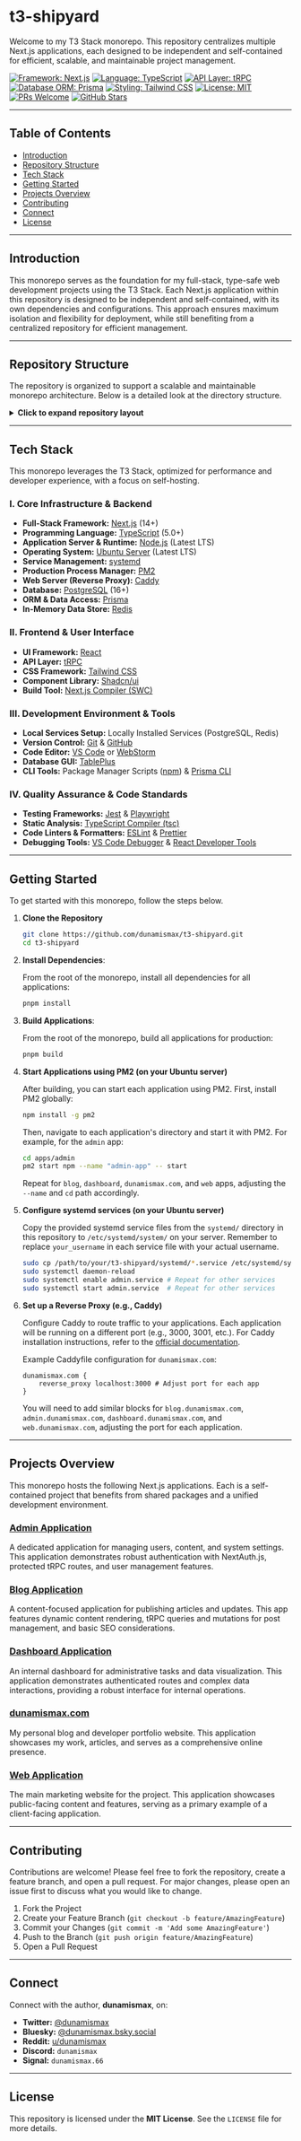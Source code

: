 # t3-shipyard

Welcome to my T3 Stack monorepo. This repository centralizes multiple Next.js applications, each designed to be independent and self-contained for efficient, scalable, and maintainable project management.

[![Framework: Next.js](https://img.shields.io/badge/Framework-Next.js-000000.svg)](https://nextjs.org/)
[![Language: TypeScript](https://img.shields.io/badge/Language-TypeScript-3178C6.svg)](https://www.typescriptlang.org/)
[![API Layer: tRPC](https://img.shields.io/badge/API%20Layer-tRPC-2596BE.svg)](https://trpc.io/)
[![Database ORM: Prisma](https://img.shields.io/badge/ORM-Prisma-2D3748.svg)](https://prisma.io/)
[![Styling: Tailwind CSS](https://img.shields.io/badge/CSS-TailwindCSS-06B6D4.svg)](https://tailwindcss.com/)
[![License: MIT](https://img.shields.io/badge/License-MIT-yellow.svg)](https://github.com/dunamismax/t3-shipyard/blob/main/LICENSE)
[![PRs Welcome](https://img.shields.io/badge/PRs-welcome-brightgreen.svg?style=flat-square)](https://github.com/dunamismax/t3-shipyard/pulls)
[![GitHub Stars](https://img.shields.io/github/stars/dunamismax/t3-shipyard?style=social)](https://github.com/dunamismax/t3-shipyard/stargazers)

---

## Table of Contents

-   [Introduction](#introduction)
-   [Repository Structure](#repository-structure)
-   [Tech Stack](#tech-stack)
-   [Getting Started](#getting-started)
-   [Projects Overview](#projects-overview)
-   [Contributing](#contributing)
-   [Connect](#connect)
-   [License](#license)

---

## Introduction

This monorepo serves as the foundation for my full-stack, type-safe web development projects using the T3 Stack. Each Next.js application within this repository is designed to be independent and self-contained, with its own dependencies and configurations. This approach ensures maximum isolation and flexibility for deployment, while still benefiting from a centralized repository for efficient management.

---

## Repository Structure

The repository is organized to support a scalable and maintainable monorepo architecture. Below is a detailed look at the directory structure.

<details>
<summary><strong>Click to expand repository layout</strong></summary>

```
t3-shipyard/
├── apps/                               # Individual Next.js applications
│   ├── admin/                          # Internal admin panel application
│   │   ├── .eslintrc.cjs
│   │   ├── next.config.mjs
│   │   ├── package.json
│   │   ├── postcss.config.cjs
│   │   ├── README.md
│   │   ├── tailwind.config.ts
│   │   ├── tsconfig.json
│   │   └── prisma/
│   │       └── schema.prisma
│   ├── blog/                           # Blog application
│   │   ├── .eslintrc.cjs
│   │   ├── next.config.mjs
│   │   ├── package.json
│   │   ├── postcss.config.cjs
│   │   ├── README.md
│   │   ├── tailwind.config.ts
│   │   ├── tsconfig.json
│   │   └── prisma/
│   │       └── schema.prisma
│   ├── dashboard/                      # Internal dashboard application
│   │   ├── .eslintrc.cjs
│   │   ├── next.config.mjs
│   │   ├── package.json
│   │   ├── postcss.config.cjs
│   │   ├── README.md
│   │   ├── tailwind.config.ts
│   │   ├── tsconfig.json
│   │   └── prisma/
│   │       └── schema.prisma
│   ├── dunamismax.com/                 # Personal blog and portfolio website
│   │   ├── .eslintrc.cjs
│   │   ├── eslint.config.mjs
│   │   ├── next-env.d.ts
│   │   ├── next.config.ts
│   │   ├── package.json
│   │   ├── pnpm-lock.yaml
│   │   ├── postcss.config.mjs
│   │   ├── README.md
│   │   ├── tailwind.config.ts
│   │   ├── tsconfig.json
│   │   ├── prisma/
│   │   │   └── schema.prisma
│   │   └── public/
│   │       ├── file.svg
│   │       ├── globe.svg
│   │       ├── next.svg
│   │       ├── vercel.svg
│   │       └── window.svg
│   └── web/                            # Marketing website application
│       ├── .eslintrc.cjs
│       ├── next.config.mjs
│       ├── package.json
│       ├── postcss.config.cjs
│       ├── README.md
│       ├── tailwind.config.ts
│       ├── tsconfig.json
│       └── prisma/
│           └── schema.prisma
├── .git/                               # Git version control
├── .gitignore                          # Git ignore rules
├── .prettierignore                     # Prettier ignore rules
├── .prettierrc.cjs                     # Prettier configuration
├── env.mjs                             # Environment variables
├── LICENSE                             # Project license
├── package.json                        # Root pnpm package configuration
├── pnpm-workspace.yaml                 # pnpm workspace configuration
├── tsconfig.json                       # Root TypeScript configuration
└── turbo.json                          # Turborepo configuration
```

</details>

---

## Tech Stack

This monorepo leverages the T3 Stack, optimized for performance and developer experience, with a focus on self-hosting.

### I. Core Infrastructure & Backend

-   **Full-Stack Framework:** [Next.js](https://nextjs.org/docs) (14+)
-   **Programming Language:** [TypeScript](https://www.typescriptlang.org/docs/) (5.0+)
-   **Application Server & Runtime:** [Node.js](https://nodejs.org/en/docs/) (Latest LTS)
-   **Operating System:** [Ubuntu Server](https://ubuntu.com/server/docs) (Latest LTS)
-   **Service Management:** [systemd](https://www.freedesktop.org/wiki/Software/systemd/)
-   **Production Process Manager:** [PM2](https://pm2.keymetrics.io/docs/usage/quick-start/)
-   **Web Server (Reverse Proxy):** [Caddy](https://caddyserver.com/docs/)
-   **Database:** [PostgreSQL](https://www.postgresql.org/docs/) (16+)
-   **ORM & Data Access:** [Prisma](https://www.prisma.io/docs/)
-   **In-Memory Data Store:** [Redis](https://redis.io/docs/)

### II. Frontend & User Interface

-   **UI Framework:** [React](https://react.dev/learn)
-   **API Layer:** [tRPC](https://trpc.io/docs/)
-   **CSS Framework:** [Tailwind CSS](https://tailwindcss.com/docs/)
-   **Component Library:** [Shadcn/ui](https://ui.shadcn.com/docs)
-   **Build Tool:** [Next.js Compiler (SWC)](https://nextjs.org/docs/architecture/compiler)

### III. Development Environment & Tools

-   **Local Services Setup:** Locally Installed Services (PostgreSQL, Redis)
-   **Version Control:** [Git](https://git-scm.com/doc) & [GitHub](https://docs.github.com/en)
-   **Code Editor:** [VS Code](https://code.visualstudio.com/docs) or [WebStorm](https://www.jetbrains.com/webstorm/documentation/)
-   **Database GUI:** [TablePlus](https://tableplus.com/docs/)
-   **CLI Tools:** Package Manager Scripts ([npm](https://docs.npmjs.com/cli/v10/using-npm/scripts)) & [Prisma CLI](https://www.prisma.io/docs/reference/cli-reference)

### IV. Quality Assurance & Code Standards

-   **Testing Frameworks:** [Jest](https://jestjs.io/docs/getting-started) & [Playwright](https://playwright.dev/docs/intro)
-   **Static Analysis:** [TypeScript Compiler (tsc)](https://www.typescriptlang.org/docs/handbook/compiler-options.html)
-   **Code Linters & Formatters:** [ESLint](https://eslint.org/docs/latest/user-guide/getting-started) & [Prettier](https://prettier.io/docs/en/)
-   **Debugging Tools:** [VS Code Debugger](https://code.visualstudio.com/docs/editor/debugging) & [React Developer Tools](https://react.dev/learn/react-developer-tools)

---

## Getting Started

To get started with this monorepo, follow the steps below.

1. **Clone the Repository**

    ```bash
    git clone https://github.com/dunamismax/t3-shipyard.git
    cd t3-shipyard
    ```

2. **Install Dependencies**:

    From the root of the monorepo, install all dependencies for all applications:

    ```bash
    pnpm install
    ```

3. **Build Applications**:

    From the root of the monorepo, build all applications for production:

    ```bash
    pnpm build
    ```

4. **Start Applications using PM2 (on your Ubuntu server)**

    After building, you can start each application using PM2. First, install PM2 globally:

    ```bash
    npm install -g pm2
    ```

    Then, navigate to each application's directory and start it with PM2. For example, for the `admin` app:

    ```bash
    cd apps/admin
    pm2 start npm --name "admin-app" -- start
    ```

    Repeat for `blog`, `dashboard`, `dunamismax.com`, and `web` apps, adjusting the `--name` and `cd` path accordingly.

5. **Configure systemd services (on your Ubuntu server)**

    Copy the provided systemd service files from the `systemd/` directory in this repository to `/etc/systemd/system/` on your server. Remember to replace `your_username` in each service file with your actual username.

    ```bash
    sudo cp /path/to/your/t3-shipyard/systemd/*.service /etc/systemd/system/
    sudo systemctl daemon-reload
    sudo systemctl enable admin.service # Repeat for other services
    sudo systemctl start admin.service  # Repeat for other services
    ```

6. **Set up a Reverse Proxy (e.g., Caddy)**

    Configure Caddy to route traffic to your applications. Each application will be running on a different port (e.g., 3000, 3001, etc.). For Caddy installation instructions, refer to the [official documentation](https://caddyserver.com/docs/install).

    Example Caddyfile configuration for `dunamismax.com`:

    ```caddy
    dunamismax.com {
        reverse_proxy localhost:3000 # Adjust port for each app
    }
    ```
    You will need to add similar blocks for `blog.dunamismax.com`, `admin.dunamismax.com`, `dashboard.dunamismax.com`, and `web.dunamismax.com`, adjusting the port for each application.

---

## Projects Overview

This monorepo hosts the following Next.js applications. Each is a self-contained project that benefits from shared packages and a unified development environment.

### [Admin Application](https://github.com/dunamismax/t3-shipyard/tree/main/apps/admin)

A dedicated application for managing users, content, and system settings. This application demonstrates robust authentication with NextAuth.js, protected tRPC routes, and user management features.

### [Blog Application](https://github.com/dunamismax/t3-shipyard/tree/main/apps/blog)

A content-focused application for publishing articles and updates. This app features dynamic content rendering, tRPC queries and mutations for post management, and basic SEO considerations.

### [Dashboard Application](https://github.com/dunamismax/t3-shipyard/tree/main/apps/dashboard)

An internal dashboard for administrative tasks and data visualization. This application demonstrates authenticated routes and complex data interactions, providing a robust interface for internal operations.

### [dunamismax.com](https://github.com/dunamismax/t3-shipyard/tree/main/apps/dunamismax.com)

My personal blog and developer portfolio website. This application showcases my work, articles, and serves as a comprehensive online presence.

### [Web Application](https://github.com/dunamismax/t3-shipyard/tree/main/apps/web)

The main marketing website for the project. This application showcases public-facing content and features, serving as a primary example of a client-facing application.

---

## Contributing

Contributions are welcome! Please feel free to fork the repository, create a feature branch, and open a pull request. For major changes, please open an issue first to discuss what you would like to change.

1. Fork the Project
2. Create your Feature Branch (`git checkout -b feature/AmazingFeature`)
3. Commit your Changes (`git commit -m 'Add some AmazingFeature'`)
4. Push to the Branch (`git push origin feature/AmazingFeature`)
5. Open a Pull Request

---

## Connect

Connect with the author, **dunamismax**, on:

-   **Twitter:** [@dunamismax](https://twitter.com/dunamismax)
-   **Bluesky:** [@dunamismax.bsky.social](https://bsky.app/profile/dunamismax.bsky.social)
-   **Reddit:** [u/dunamismax](https://www.reddit.com/user/dunamismax)
-   **Discord:** `dunamismax`
-   **Signal:** `dunamismax.66`

---

## License

This repository is licensed under the **MIT License**. See the `LICENSE` file for more details.